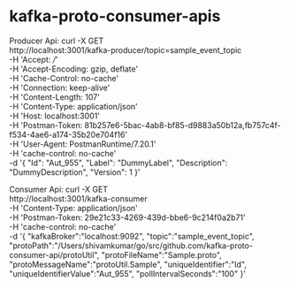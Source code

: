 # kafka-proto-consumer-apis

Producer Api:
curl -X GET \
  http://localhost:3001/kafka-producer/topic=sample_event_topic \
  -H 'Accept: */*' \
  -H 'Accept-Encoding: gzip, deflate' \
  -H 'Cache-Control: no-cache' \
  -H 'Connection: keep-alive' \
  -H 'Content-Length: 107' \
  -H 'Content-Type: application/json' \
  -H 'Host: localhost:3001' \
  -H 'Postman-Token: 81b257e6-5bac-4ab8-bf85-d9883a50b12a,fb757c4f-f534-4ae6-a174-35b20e704f16' \
  -H 'User-Agent: PostmanRuntime/7.20.1' \
  -H 'cache-control: no-cache' \
  -d '{
    "Id": "Aut_955",
    "Label": "DummyLabel",
    "Description": "DummyDescription",
    "Version": 1
}'

Consumer Api:
curl -X GET \
  http://localhost:3001/kafka-consumer \
  -H 'Content-Type: application/json' \
  -H 'Postman-Token: 29e21c33-4269-439d-bbe6-9c214f0a2b71' \
  -H 'cache-control: no-cache' \
  -d '{
	"kafkaBroker":"localhost:9092",
	"topic":"sample_event_topic",
	"protoPath":"/Users/shivamkumar/go/src/github.com/kafka-proto-consumer-api/protoUtil",
	"protoFileName":"Sample.proto",
	"protoMessageName":"protoUtil.Sample",
	"uniqueIdentifier":"Id",
	"uniqueIdentifierValue":"Aut_955",
	"pollIntervalSeconds":"100"
}'
